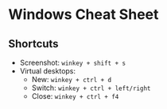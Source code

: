 # Windows Cheat Sheet

## Shortcuts

- Screenshot: `winkey + shift + s`
- Virtual desktops:
    - New: `winkey + ctrl + d`
    - Switch: `winkey + ctrl + left/right`
    - Close: `winkey + ctrl + f4`
